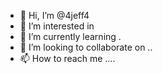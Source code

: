 - 👋 Hi, I’m @4jeff4
- 👀 I’m interested in 
- 🌱 I’m currently learning .
- 💞️ I’m looking to collaborate on ..
- 📫 How to reach me ....

<!---
4jeff4/4jeff4 is a ✨ special ✨ repository because its `README.md` (this file) appears on your GitHub profile.
You can click the Preview link to take a look at your changes.
--->
